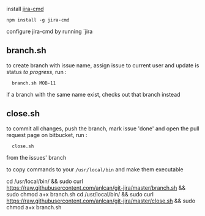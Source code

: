 install [jira-cmd](https://github.com/germanrcuriel/jira-cmd)

	npm install -g jira-cmd
	

configure jira-cmd by running `jira


## branch.sh
to create branch with issue name, assign issue to current user and update is status *to progress*, run :

	  branch.sh MOB-11
if a branch with the same name exist, checks out that branch instead


## close.sh
to commit all changes, push the branch, mark issue 'done' and open the pull request page on bitbucket, run :

   	  close.sh

from the issues' branch

to copy commands to your `/usr/local/bin` and make them executable

   cd /usr/local/bin/ && sudo curl https://raw.githubusercontent.com/anlcan/git-jira/master/branch.sh && sudo chmod a+x branch.sh
   cd /usr/local/bin/ && sudo curl https://raw.githubusercontent.com/anlcan/git-jira/master/close.sh && sudo chmod a+x branch.sh
